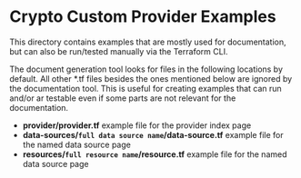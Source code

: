 # Crypto Custom Provider Examples

This directory contains examples that are mostly used for documentation, but can also be run/tested manually via the Terraform CLI.

The document generation tool looks for files in the following locations by default. All other \*.tf files besides the ones mentioned below are ignored by the documentation tool. This is useful for creating examples that can run and/or ar testable even if some parts are not relevant for the documentation.

- **provider/provider.tf** example file for the provider index page
- **data-sources/`full data source name`/data-source.tf** example file for the named data source page
- **resources/`full resource name`/resource.tf** example file for the named data source page
